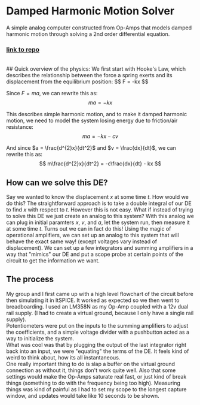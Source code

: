 # Damped Harmonic Motion Solver
A simple analog computer constructed from Op-Amps that models damped harmonic motion through solving a 2nd order differential equation.
<br>

### [link to repo](https://github.com/ringedSquid/BWSI-ASICS-24-BoingBoing)
<br>
## Quick overview of the physics:
We first start with Hooke's Law, which describes the relationship between the force a spring exerts and its displacement from the equilibrium position:
$$
F = -kx
$$

Since $F = ma$, we can rewrite this as:
$$
ma = -kx
$$

This describes simple harmonic motion, and to make it damped harmonic motion, we need to model the system losing energy due to friction/air resistance:
$$
ma = -kx - cv
$$

And since $a = \frac{d^{2}x}{dt^2}$ and $v = \frac{dx}{dt}$, we can rewrite this as:
$$
m\frac{d^{2}x}{dt^2} = -c\frac{dx}{dt} - kx
$$

## How can we solve this DE?
Say we wanted to know the displacement $x$ at some time $t$. How would we do this? The straightforward approach is to take a double integral of our DE to find $x$ with respect to $t$. However this is not easy. What if instead of trying to solve this DE we just create an analog to this system? 
With this analog we can plug in initial paramters $x$, $v$, and $a$, let the system run, then measure it at some time $t$. Turns out we can in fact do this! Using the magic of operational amplifiers, we can set up an analog to this system that will behave the exact same way! (except voltages vary instead of displacement).
We can set up a few integrators and summing amplifiers in a way that "mimics" our DE and put a scope probe at certain points of the circuit to get the information we want. 

## The process
My group and I first came up with a high level flowchart of the circuit before then simulating it in ltSPICE. It worked as expected so we then went to breadboarding. I used an LM358N as my Op-Amp coupled with a 12v dual rail supply. (I had to create a virtual ground, because I only have a single rail supply).
<br>
Potentiometers were put on the inputs to the summing amplifiers to adjust the coefficients, and a simple voltage divider with a pushbutton acted as a way to initialize the system. 
<br>
What was cool was that by plugging the output of the last integrator right back into an input, we were "equating" the terms of the DE. It feels kind of weird to think about, how its all instantaneous. 
<br>
One really important thing to do is slap a buffer on the virtual ground connection as without it, things don't work quite well. 
Also that some settings would make the Op-Amps saturate real fast, or just kind of break things (something to do with the frequency being too high). Measuring things was kind of painful as I had to set my scope to the longest capture window, and updates would take like 10 seconds to be shown.
